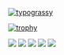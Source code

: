 [![typograssy](https://typograssy.deno.dev/api?text=welcome)](https://github.com/kawarimidoll/typograssy)

[![trophy](https://github-profile-trophy.vercel.app/?username=systemcmd0122&theme=onedark&column=8
)](https://github.com/ryo-ma/github-profile-trophy)

![](http://github-profile-summary-cards.vercel.app/api/cards/repos-per-language?username=systemcmd0122&theme=dark)
![](http://github-profile-summary-cards.vercel.app/api/cards/most-commit-language?username=systemcmd0122&theme=dark)
![](http://github-profile-summary-cards.vercel.app/api/cards/stats?username=systemcmd0122&theme=dark)
![](http://github-profile-summary-cards.vercel.app/api/cards/productive-time?username=systemcmd0122&theme=dark&utcOffset=8)
![](http://github-profile-summary-cards.vercel.app/api/cards/profile-details?username=systemcmd0122&theme=dark)
